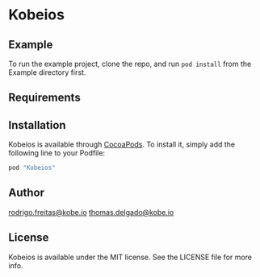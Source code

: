 # Kobeios


## Example

To run the example project, clone the repo, and run `pod install` from the Example directory first.

## Requirements

## Installation

Kobeios is available through [CocoaPods](http://cocoapods.org). To install
it, simply add the following line to your Podfile:

```ruby
pod "Kobeios"
```

## Author

rodrigo.freitas@kobe.io
thomas.delgado@kobe.io

## License

Kobeios is available under the MIT license. See the LICENSE file for more info.
